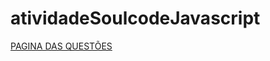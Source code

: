 # atividadeSoulcodeJavascript

<a href="https://github.com/WesAsDev/atividadeSoulcodeJavascript.git"> PAGINA DAS QUESTÕES </a>
